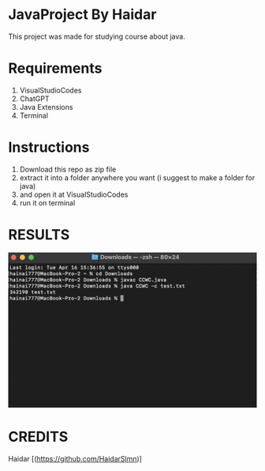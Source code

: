 # JavaProject By Haidar
This project was made for studying course about java.

# Requirements
1. VisualStudioCodes
2. ChatGPT 
3. Java Extensions
4. Terminal

# Instructions
1. Download this repo as zip file
2. extract it into a folder anywhere you want (i suggest to make a folder for java)
3. and open it at VisualStudioCodes
4. run it on terminal
   
# RESULTS
![Result](https://github.com/HaidarSlmn/Java-CCWC-Project-By-Haidar/blob/main/Result.png)


   
# CREDITS
Haidar [(https://github.com/HaidarSlmn)]
